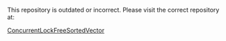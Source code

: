 This repository is outdated or incorrect. Please visit the correct repository at:

[ConcurrentLockFreeSortedVector](https://github.com/ByeongKyuPark/ConcurrentLockFreeSortedVector)
